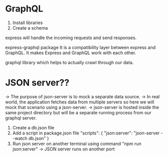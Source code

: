 # GraphQL

1. Install libraries
2. Create a schema

express will handle the incoming requests and send responses.

express-graphql package
It is a compatibility layer between express and GraphQL.
It makes Express and GraphQL work with each other.

graphql library which helps to actually crawl through our data.

# JSON server??

-> The purpose of json-server is to mock a separate data source.
-> In real world, the application fetches data from multiple servers so here we will mock that scenario using a json-server.
-> json-server is hosted inside the same project directory but will be a separate running process from our graphql server.

1. Create a db.json file
2. Add a script in package.json file
   "scripts": {
   "json:server": "json-server --watch db.json"
   }
3. Run json server on another terminal using command "npm run json:server" -> JSON server runs on another port
